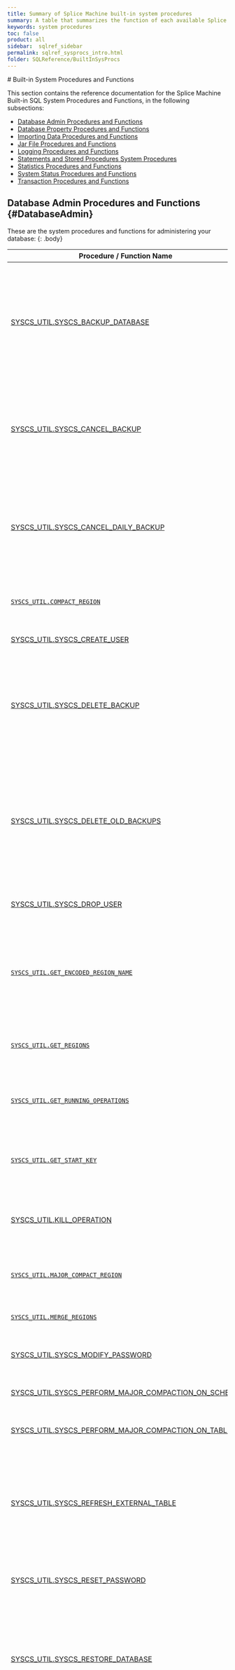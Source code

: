 ```yaml
---
title: Summary of Splice Machine built-in system procedures
summary: A table that summarizes the function of each available Splice Machine system system procedure.
keywords: system procedures
toc: false
product: all
sidebar:  sqlref_sidebar
permalink: sqlref_sysprocs_intro.html
folder: SQLReference/BuiltInSysProcs
---
```

<section>
<div class="TopicContent" data-swiftype-index="true" markdown="1">
# Built-in System Procedures and Functions

This section contains the reference documentation for the Splice Machine
Built-in SQL System Procedures and Functions, in the following
subsections:

* [Database Admin Procedures and Functions](#DatabaseAdmin)
* [Database Property Procedures and Functions](#DatabaseProps)
* [Importing Data Procedures and Functions](#Importing)
* [Jar File Procedures and Functions](#Jar)
* [Logging Procedures and Functions](#Logging)
* [Statements and Stored Procedures System Procedures](#Statement)
* [Statistics Procedures and Functions](#Statistics)
* [System Status Procedures and Functions](#SystemStatus)
* [Transaction Procedures and Functions](#Transaction)

## Database Admin Procedures and Functions   {#DatabaseAdmin}

These are the system procedures and functions for administering your
database:
{: .body}

<table summary="Summary of Splice Machine system database administration procedures and functions">
                <col />
                <col />
                <thead>
                    <tr>
                        <th>Procedure / Function Name</th>
                        <th>Description</th>
                    </tr>
                </thead>
                <tbody>
                    <tr>
                        <td class="CodeFont"><a href="sqlref_sysprocs_backupdb.html">SYSCS_UTIL.SYSCS_BACKUP_DATABASE</a>
                        </td>
                        <td>
                            <p>Backs up the database to a specified backup directory.</p>
                            <p>This procedure is only available in our <em>On-Premise Database</em> product.</p>
                        </td>
                    </tr>
                    <tr>
                        <td class="CodeFont"><a href="sqlref_sysprocs_cancelbackup.html">SYSCS_UTIL.SYSCS_CANCEL_BACKUP</a>
                        </td>
                        <td>
                            <p>Cancels a backup.</p>
                            <p>This procedure is only available in our <em>On-Premise Database</em> product.</p>
                        </td>
                    </tr>
                    <tr>
                        <td class="CodeFont"><a href="sqlref_sysprocs_canceldailybackup.html">SYSCS_UTIL.SYSCS_CANCEL_DAILY_BACKUP</a>
                        </td>
                        <td>
                            <p>Cancels a scheduled daily backup.</p>
                            <p>This procedure is only available in our <em>On-Premise Database</em> product.</p>
                        </td>
                    </tr>
                    <tr>
                        <td><a href="sqlref_sysprocs_compactregion.html"><code>SYSCS_UTIL.COMPACT_REGION</code></a></td>
                        <td>Performs a minor compaction on a table or index region.</td>
                    </tr>
                    <tr>
                        <td class="CodeFont"><a href="sqlref_builtinfcns_user.html">SYSCS_UTIL.SYSCS_CREATE_USER</a>
                        </td>
                        <td>Adds a new user account to a database.</td>
                    </tr>
                    <tr>
                        <td class="CodeFont"><a href="sqlref_sysprocs_deletebackup.html">SYSCS_UTIL.SYSCS_DELETE_BACKUP</a>
                        </td>
                        <td>
                            <p>Delete a specific backup.</p>
                            <p>This procedure is only available in our <em>On-Premise Database</em> product.</p>
                        </td>
                    </tr>
                    <tr>
                        <td class="CodeFont"><a href="sqlref_sysprocs_deleteoldbackups.html">SYSCS_UTIL.SYSCS_DELETE_OLD_BACKUPS</a>
                        </td>
                        <td>
                            <p>Deletes all backups that were created more than a certain number of days ago.</p>
                            <p>This procedure is only available in our <em>On-Premise Database</em> product.</p>
                        </td>
                    </tr>
                    <tr>
                        <td class="CodeFont"><a href="sqlref_builtinfcns_user.html">SYSCS_UTIL.SYSCS_DROP_USER</a>
                        </td>
                        <td>Removes a user account from a database.</td>
                    </tr>
                    <tr>
                        <td><a href="sqlref_sysprocs_getencodedregion.html"><code>SYSCS_UTIL.GET_ENCODED_REGION_NAME</code></a></td>
                        <td>Returns the encoded name of the HBase region that contains the specified, unencoded Splice Machine table primary key or index values.</td>
                    </tr>
                    <tr>
                        <td><a href="sqlref_sysprocs_getregions.html"><code>SYSCS_UTIL.GET_REGIONS</code></a></td>
                        <td>Retrieves the list of regions containing a range of key values.</td>
                    </tr>
                    <tr>
                        <td><a href="sqlref_sysprocs_getrunningops.html"><code>SYSCS_UTIL.GET_RUNNING_OPERATIONS</code></a></td>
                        <td>Displays information about each Splice Machine operations running on a server.</td>
                    </tr>
                    <tr>
                        <td><a href="sqlref_sysprocs_getstartkey.html"><code>SYSCS_UTIL.GET_START_KEY</code></a></td>
                        <td>Retrieves the unencoded start key for a specified HBase table or index region.</td>
                    </tr>
                    <tr>
                        <td class="CodeFont"><a href="sqlref_sysprocs_getloggers.html">SYSCS_UTIL.KILL_OPERATION</a>
                        </td>
                        <td>Terminates a Splice Machine operation running on the server to which you are connected.</td>
                    </tr>
                    <tr>
                        <td><a href="sqlref_sysprocs_majorcompactregion.html"><code>SYSCS_UTIL.MAJOR_COMPACT_REGION</code></a></td>
                        <td>Performs a major compaction on a table or index region.</td>
                    </tr>
                    <tr>
                        <td><a href="sqlref_sysprocs_mergeregions.html"><code>SYSCS_UTIL.MERGE_REGIONS</code></a></td>
                        <td>Merges two adjacent table or index regions.</td>
                    </tr>
                    <tr>
                        <td class="CodeFont"><a href="sqlref_sysprocs_modifypassword.html">SYSCS_UTIL.SYSCS_MODIFY_PASSWORD</a>
                        </td>
                        <td>Called by a user to change that user's own password.</td>
                    </tr>
                    <tr>
                        <td class="CodeFont"><a href="sqlref_sysprocs_compactschema.html">SYSCS_UTIL.SYSCS_PERFORM_MAJOR_COMPACTION_ON_SCHEMA</a>
                        </td>
                        <td>Performs a major compaction on a schema</td>
                    </tr>
                    <tr>
                        <td class="CodeFont"><a href="sqlref_sysprocs_compacttable.html">SYSCS_UTIL.SYSCS_PERFORM_MAJOR_COMPACTION_ON_TABLE</a>
                        </td>
                        <td>Performs a major compaction on a table.</td>
                    </tr>
                    <tr>
                        <td class="CodeFont"><a href="sqlref_sysprocs_refreshexttable.html">SYSCS_UTIL.SYSCS_REFRESH_EXTERNAL_TABLE</a>
                        </td>
                        <td>Refreshes the schema of an external table in Splice Machine; use this when the schema of the table's source file has been modified outside of Splice Machine.</td>
                    </tr>
                    <tr>
                        <td class="CodeFont"><a href="sqlref_sysprocs_resetpassword.html">SYSCS_UTIL.SYSCS_RESET_PASSWORD</a>
                        </td>
                        <td>Resets a password that has expired or has been forgotten.</td>
                    </tr>
                    <tr>
                        <td class="CodeFont"><a href="sqlref_sysprocs_restoredb.html">SYSCS_UTIL.SYSCS_RESTORE_DATABASE</a>
                        </td>
                        <td>
                            <p>Restores a database from a previous backup.</p>
                            <p>This procedure is only available in our <em>On-Premise Database</em> product.</p>
                        </td>
                    </tr>
                    <tr>
                        <td class="CodeFont"><a href="sqlref_sysprocs_deletebackup.html">SYSCS_UTIL.SYSCS_SCHEDULE_DAILY_BACKUP</a>
                        </td>
                        <td>
                            <p>Schedules a full or incremental database backup to run at a specified time daily.</p>
                            <p>This procedure is only available in our <em>On-Premise Database</em> product.</p>
                        </td>
                    </tr>
                    <tr>
                        <td class="CodeFont"><a href="sqlref_sysprocs_updateschemaowner.html">SYSCS_UTIL.SYSCS_UPDATE_SCHEMA_OWNER</a>
                        </td>
                        <td>Changes the owner of a schema.</td>
                    </tr>
                    <tr>
                        <td class="CodeFont"><a href="sqlref_sysprocs_vacuum.html">SYSCS_UTIL.VACUUM</a>
                        </td>
                        <td>Performs clean-up operations on the system.</td>
                    </tr>
                </tbody>
            </table>
## Database Properties Procedures and Functions   {#DatabaseProps}

These are the system procedures and functions for working with your
database properties:
{: .body}

<table summary="Summary of Splice Machine system database properties procedures and functions">
                <col />
                <col />
                <thead>
                    <tr>
                        <th>Procedure / Function Name</th>
                        <th>Description</th>
                    </tr>
                </thead>
                <tbody>
                    <tr>
                        <td class="CodeFont"><a href="sqlref_sysprocs_getallprops.html">SYSCS_UTIL.SYSCS_GET_ALL_PROPERTIES</a>
                        </td>
                        <td>Displays all of the Splice Machine Derby properties.</td>
                    </tr>
                    <tr>
                        <td class="CodeFont"><a href="sqlref_sysprocs_getglobaldbprop.html">SYSCS_UTIL.SYSCS_GET_GLOBAL_DATABASE_PROPERTY function</a>
                        </td>
                        <td>Fetches the value of the specified property of the database.</td>
                    </tr>
                    <tr>
                        <td class="CodeFont"><a href="sqlref_sysprocs_getschemainfo.html">SYSCS_UTIL.SYSCS_GET_SCHEMA_INFO</a>
                        </td>
                        <td>Displays table information for all user schemas, including the HBase regions occupied and their store file size.</td>
                    </tr>
                    <tr>
                        <td class="CodeFont"><a href="sqlref_sysprocs_peekatseq.html">SYSCS_UTIL.SYSCS_PEEK_AT_SEQUENCE function</a>
                        </td>
                        <td>
                            <p>Allows users to observe the instantaneous current value of a sequence generator without having to query the <a href="sqlref_systables_syssequences.html"><code>SYSSEQUENCES</code> system table</a>. </p>
                        </td>
                    </tr>
                    <tr>
                        <td class="CodeFont"><a href="sqlref_sysprocs_setglobaldbprop.html">SYSCS_UTIL.SYSCS_SET_GLOBAL_DATABASE_PROPERTY</a>
                        </td>
                        <td>Sets or deletes the value of a property of the database.</td>
                    </tr>
                </tbody>
            </table>
## Importing Data Procedures and Functions   {#Importing}

These are the system procedures and functions for importing data into
your database:
{: .body}

<table summary="Summary of Splice Machine system procedures and functions for importing data">
                <col />
                <col />
                <thead>
                    <tr>
                        <th>Procedure / Function Name</th>
                        <th>Description</th>
                    </tr>
                </thead>
                <tbody>
                    <tr>
                        <td class="CodeFont"><a href="sqlref_sysprocs_importhfile.html">SYSCS_UTIL.BULK_IMPORT_HFILE</a>
                        </td>
                        <td>Imports data from an HFile.</td>
                    </tr>
                    <tr>
                        <td class="CodeFont"><a href="sqlref_sysprocs_computesplitkey.html">SYSCS_UTIL.COMPUTE_SPLIT_KEY</a>
                        </td>
                        <td>Computes split keys for a table or index.</td>
                    </tr>
                    <tr>
                        <td class="CodeFont"><a href="sqlref_sysprocs_deletesnapshot.html">SYSCS_UTIL.DELETE_SNAPSHOT</a>
                        </td>
                        <td>Deletes a stored snapshot.</td>
                    </tr>
                    <tr>
                        <td class="CodeFont"><a href="sqlref_sysprocs_importdata.html">SYSCS_UTIL.IMPORT_DATA</a>
                        </td>
                        <td>Imports data to a subset of columns in a table.</td>
                    </tr>
                    <tr>
                        <td class="CodeFont"><a href="sqlref_sysprocs_mergedata.html">SYSCS_UTIL.SYSCS_MERGE_DATA_FROM_FILE</a>
                        </td>
                        <td>Imports data from external files, inserting new records and updating existing records.</td>
                    </tr>
                    <tr>
                        <td class="CodeFont"><a href="sqlref_sysprocs_purgedeletedrows.html">SYSCS_UTIL.SET_PURGE_DELETED_ROWS</a>
                        </td>
                        <td>Enables (or disables) physical deletion of logically deleted rows from a specific table.</td>
                    </tr>
                    <tr>
                        <td class="CodeFont"><a href="sqlref_sysprocs_restoresnapshot.html">SYSCS_UTIL.RESTORE_SNAPSHOT</a>
                        </td>
                        <td>Restores a table or schema from a stored snapshot.</td>
                    </tr>
                    <tr>
                        <td class="CodeFont"><a href="sqlref_sysprocs_snapshotschema.html">SYSCS_UTIL.SNAPSHOT_SCHEMA</a>
                        </td>
                        <td>Creates a Splice Machine snapshot of a schema.</td>
                    </tr>
                    <tr>
                        <td class="CodeFont"><a href="sqlref_sysprocs_snapshottable.html">SYSCS_UTIL.SNAPSHOT_TABLE</a>
                        </td>
                        <td>Creates a Splice Machine snapshot of a specific table.</td>
                    </tr>
                    <tr>
                        <td class="CodeFont"><a href="sqlref_sysprocs_splittableatpoints.html">SYSCS_UTIL.SPLIT_TABLE_OR_INDEX_AT_POINTS</a>
                        </td>
                        <td>Sets up a table or index in your database with split keys computed by the <code>COMPUTE_SPLIT_KEY</code> procedure.</td>
                    </tr>
                    <tr>
                        <td class="CodeFont"><a href="sqlref_sysprocs_splittable.html">SYSCS_UTIL.SPLIT_TABLE_OR_INDEX</a>
                        </td>
                        <td>
                            <p>Computes split keys for a table or index and then sets up the table or index.</p>
                            <p>This combines the functionality of <code>SYSCS_UTIL.COMPUTE_SPLIT_KEY</code> and <code>SYSCS_UTIL.SPLIT_TABLE_OR_INDEX_AT_POINTS</code>.</p>
                        </td>
                    </tr>
                    <tr>
                        <td class="CodeFont"><a href="sqlref_sysprocs_upsertdata.html">SYSCS_UTIL.SYSCS_UPSERT_DATA_FROM_FILE</a>
                        </td>
                        <td>Imports data from external files, inserting new records and updating existing records.</td>
                    </tr>
                </tbody>
            </table>
## Jar File Procedures and Functions   {#Jar}

These are the system procedures and functions for working with
JAR files:
{: .body}

<table summary="Summary of Splice Machine system JAR file procedures and functions">
                <col />
                <col />
                <thead>
                    <tr>
                        <th>Procedure / Function Name</th>
                        <th>Description</th>
                    </tr>
                </thead>
                <tbody>
                    <tr>
                        <td class="CodeFont"><a href="sqlref_sysprocs_installjar.html">SQLJ.INSTALL_JAR</a>
                        </td>
                        <td>Stores a jar file in a database.</td>
                    </tr>
                    <tr>
                        <td class="CodeFont"><a href="sqlref_sysprocs_removejar.html">SQLJ.REMOVE_JAR</a>
                        </td>
                        <td>Removes a jar file from a database.</td>
                    </tr>
                    <tr>
                        <td class="CodeFont"><a href="sqlref_sysprocs_replacejar.html">SQLJ.REPLACE_JAR</a>
                        </td>
                        <td>Replaces a jar file in a database.</td>
                    </tr>
                </tbody>
            </table>
## Logging Procedures and Functions   {#Logging}

These are the system procedures and functions for working with system
logs:
{: .body}

<table summary="Summary of Splice Machine system logging and tracing procedures and functions">
                <col />
                <col />
                <thead>
                    <tr>
                        <th>Procedure / Function Name</th>
                        <th>Description</th>
                    </tr>
                </thead>
                <tbody>
                    <tr>
                        <td class="CodeFont"><a href="sqlref_sysprocs_getloggerlevel.html">SYSCS_UTIL.SYSCS_GET_LOGGER_LEVEL</a>
                        </td>
                        <td>Displays the log level of the specified logger.</td>
                    </tr>
                    <tr>
                        <td class="CodeFont"><a href="sqlref_sysprocs_getloggers.html">SYSCS_UTIL.SYSCS_GET_LOGGERS</a>
                        </td>
                        <td>Displays the names of all Splice Machine loggers in the system.</td>
                    </tr>
                    <tr>
                        <td class="CodeFont"><a href="sqlref_sysprocs_setloggerlevel.html">SYSCS_UTIL.SYSCS_SET_LOGGER_LEVEL</a>
                        </td>
                        <td>Changes the log level of the specified logger.</td>
                    </tr>
                </tbody>
            </table>
## Statement and Stored Procedures System Procedures   {#Statement}

These are the system procedures and functions for working with executing
statements and stored procedures:
{: .body}

<table summary="Summary of Splice Machine system procedures and functions for working with statements and stored procedures">
                <col />
                <col />
                <thead>
                    <tr>
                        <th>Procedure / Function Name</th>
                        <th>Description</th>
                    </tr>
                </thead>
                <tbody>
                    <tr>
                        <td class="CodeFont"><a href="sqlref_sysprocs_emptyglobalcache.html">SYSCS_UTIL.SYSCS_EMPTY_GLOBAL_STATEMENT_CACHE</a>
                        </td>
                        <td>Removes as many compiled statements (plans) as possible from the database-wide statement cache (across all region servers).</td>
                    </tr>
                    <tr>
                        <td class="CodeFont"><a href="sqlref_sysprocs_emptycache.html">SYSCS_UTIL.SYSCS_EMPTY_STATEMENT_CACHE</a>
                        </td>
                        <td>Removes as many compiled statements (plans) as possible from the database statement cache on your current region server.</td>
                    </tr>
                    <tr>
                        <td class="CodeFont"><a href="sqlref_sysprocs_invalidatestoredstmts.html">SYSCS_UTIL.SYSCS_INVALIDATE_STORED_STATEMENTS</a>
                        </td>
                        <td>Invalidates all system prepared statements and forces the query optimizer to create new execution plans.</td>
                    </tr>
                    <tr>
                        <td class="CodeFont"><a href="sqlref_sysprocs_updatemetastmts.html">SYSCS_UTIL.SYSCS_UPDATE_METADATA_STORED_STATEMENTS</a>
                        </td>
                        <td>Updates the execution plan for stored procedures in your  database.</td>
                    </tr>
                    <tr>
                        <td class="CodeFont"><a href="sqlref_sysprocs_updateallsysprocs.html">SYSCS_UTIL.SYSCS_UPDATE_ALL_SYSTEM_PROCEDURES</a>
                        </td>
                        <td>Updates the signatures of all of the system procedures in a database.</td>
                    </tr>
                    <tr>
                        <td class="CodeFont"><a href="sqlref_sysprocs_updatesysproc.html">SYSCS_UTIL.SYSCS_UPDATE_SYSTEM_PROCEDURE</a>
                        </td>
                        <td>Updates the stored declaration of a specific system procedure in the data dictionary.</td>
                    </tr>
                </tbody>
            </table>
## Statistics Procedures and Functions   {#Statistics}

These are the system procedures and functions for managing database
statistics:
{: .body}

<table summary="Summary of Splice Machine built-in statistics procedures and functions">
                <col />
                <col />
                <thead>
                    <tr>
                        <th>Procedure / Function Name</th>
                        <th>Description</th>
                    </tr>
                </thead>
                <tbody>
                    <tr>
                        <td class="CodeFont"><a href="sqlref_sysprocs_collectschemastats.html">SYSCS_UTIL.COLLECT_SCHEMA_STATISTICS</a>
                        </td>
                        <td>Collects statistics on a specific schema in your database.</td>
                    </tr>
                    <tr>
                        <td class="CodeFont"><a href="sqlref_sysprocs_disablecolumnstats.html">SYSCS_UTIL.DISABLE_COLUMN_STATISTICS</a>
                        </td>
                        <td>Disables collection of statistics on a specific column in a table.</td>
                    </tr>
                    <tr>
                        <td class="CodeFont"><a href="sqlref_sysprocs_dropschemastats.html">SYSCS_UTIL.DROP_SCHEMA_STATISTICS</a>
                        </td>
                        <td>Drops statistics for a specific schema in your database.</td>
                    </tr>
                    <tr>
                        <td class="CodeFont"><a href="sqlref_sysprocs_enablecolumnstats.html">SYSCS_UTIL.ENABLE_COLUMN_STATISTICS</a>
                        </td>
                        <td>Enables collection of statistics on a specific column in a table.</td>
                    </tr>
                </tbody>
            </table>
## System Status Procedures and Functions   {#SystemStatus}

These are the system procedures and functions for monitoring and
adjusting system status:
{: .body}

<table summary="Summary of Splice Machine built-in system status procedures and functions">
                <col />
                <col />
                <thead>
                    <tr>
                        <th>Procedure / Function Name</th>
                        <th>Description</th>
                    </tr>
                </thead>
                <tbody>
                    <tr>
                        <td class="CodeFont"><a href="sqlref_sysprocs_getactiveservers.html">SYSCS_UTIL.SYSCS_GET_ACTIVE_SERVERS</a>
                        </td>
                        <td>Displays the number of active servers in the Splice cluster.</td>
                    </tr>
                    <tr>
                        <td class="CodeFont"><a href="sqlref_sysprocs_getregionserverstats.html">SYSCS_UTIL.SYSCS_GET_REGION_SERVER_STATS_INFO</a>
                        </td>
                        <td>Displays input and output statistics about the cluster.</td>
                    </tr>
                    <tr>
                        <td class="CodeFont"><a href="sqlref_sysprocs_getrequests.html">SYSCS_UTIL.SYSCS_GET_REQUESTS</a>
                        </td>
                        <td>Displays information about the number of RPC requests that are coming into Splice Machine.</td>
                    </tr>
                    <tr>
                        <td class="CodeFont"><a href="sqlref_sysprocs_getrunningops.html">SYSCS_UTIL.SYSCS_GET_RUNNING_OPERATIONS</a>
                        </td>
                        <td>Displays information about all Splice Machine operations running on the server to which you are connected.</td>
                    </tr>
                    <tr>
                        <td class="CodeFont"><a href="sqlref_sysprocs_getsessioninfo.html">SYSCS_UTIL.SYSCS_GET_SESSION_INFO</a>
                        </td>
                        <td>Displays session information, including the hostname and session IDs.</td>
                    </tr>
                    <tr>
                        <td class="CodeFont"><a href="sqlref_sysprocs_getversioninfo.html">SYSCS_UTIL.SYSCS_GET_VERSION_INFO</a>
                        </td>
                        <td>Displays the version of Splice Machine installed on each node in your cluster.</td>
                    </tr>
                    <tr>
                        <td class="CodeFont"><a href="sqlref_sysprocs_getwriteintakeinfo.html">SYSCS_UTIL.SYSCS_GET_WRITE_INTAKE_INFO</a>
                        </td>
                        <td>Displays information about the number of writes coming into Splice Machine.</td>
                    </tr>
                    <tr>
                        <td class="CodeFont"><a href="sqlref_sysprocs_killoperation.html">SYSCS_UTIL.KILL_OPERATION</a>
                        </td>
                        <td>Terminates a Splice Machine operation running on the server to which you are connected.</td>
                    </tr>
                </tbody>
            </table>
## Transaction Procedures and Functions   {#Transaction}

These are the system procedures and functions for working with
transactions in your database
{: .body}

<table summary="Summary of Splice Machine built-in procedures and functions for working with transactions">
                <col />
                <col />
                <thead>
                    <tr>
                        <th>Procedure / Function Name</th>
                        <th>Description</th>
                    </tr>
                </thead>
                <tbody>
                    <tr>
                        <td class="CodeFont"><a href="sqlref_sysprocs_getcurrenttransaction.html">SYSCS_UTIL.SYSCS_GET_CURRENT_TRANSACTION</a>
                        </td>
                        <td>Displays summary information about the current transaction.</td>
                    </tr>
                </tbody>
            </table>
{% include splice_snippets/githublink.html %}
</div>
</section>
